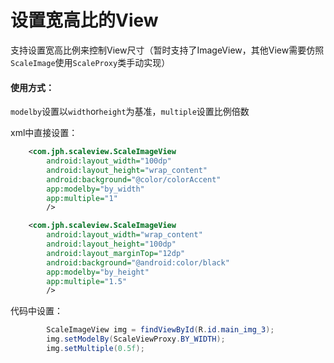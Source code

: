 # 设置宽高比的View


支持设置宽高比例来控制View尺寸（暂时支持了ImageView，其他View需要仿照`ScaleImage`使用`ScaleProxy`类手动实现）

####  使用方式：
`modelby`设置以`width`or`height`为基准，`multiple`设置比例倍数

xml中直接设置：


```xml
    <com.jph.scaleview.ScaleImageView
        android:layout_width="100dp"
        android:layout_height="wrap_content"
        android:background="@color/colorAccent"
        app:modelby="by_width"
        app:multiple="1"
        />

    <com.jph.scaleview.ScaleImageView
        android:layout_width="wrap_content"
        android:layout_height="100dp"
        android:layout_marginTop="12dp"
        android:background="@android:color/black"
        app:modelby="by_height"
        app:multiple="1.5"
        />
```

代码中设置：
```java
        ScaleImageView img = findViewById(R.id.main_img_3);
        img.setModelBy(ScaleViewProxy.BY_WIDTH);
        img.setMultiple(0.5f);
```
